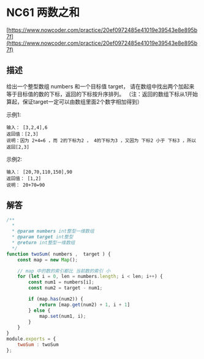# NC61 两数之和

[https://www.nowcoder.com/practice/20ef0972485e41019e39543e8e895b7f](https://www.nowcoder.com/practice/20ef0972485e41019e39543e8e895b7f)

## 描述

给出一个整型数组 numbers 和一个目标值 target，
请在数组中找出两个加起来等于目标值的数的下标，返回的下标按升序排列。
（注：返回的数组下标从1开始算起，保证target一定可以由数组里面2个数字相加得到）

示例1:

```text
输入： [3,2,4],6
返回值：[2,3]
说明：因为 2+4=6 ，而 2的下标为2 ， 4的下标为3 ，又因为 下标2 小于 下标3 ，所以返回[2,3]   
```

示例2:

```text
输入： [20,70,110,150],90
返回值： [1,2]
说明： 20+70=90 
```

## 解答

```javascript
/**
  * 
  * @param numbers int整型一维数组 
  * @param target int整型 
  * @return int整型一维数组
  */
function twoSum( numbers ,  target ) {
    const map = new Map();

    // map 中的数的索引都比 当前数的索引 小
    for (let i = 0, len = numbers.length; i < len; i++) {
        const num1 = numbers[i];
        const num2 = target - num1;

        if (map.has(num2)) {
            return [map.get(num2) + 1, i + 1]
        } else {
            map.set(num1, i);
        }
    }
}
module.exports = {
    twoSum : twoSum
};
```